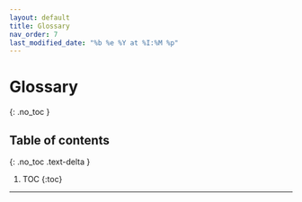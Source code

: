 ```yaml
---
layout: default
title: Glossary
nav_order: 7
last_modified_date: "%b %e %Y at %I:%M %p"
---
```


# Glossary
{: .no_toc }

## Table of contents
{: .no_toc .text-delta }

1. TOC
{:toc}

---

